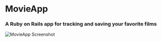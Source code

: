 # MovieApp
### A Ruby on Rails app for tracking and saving your favorite films

![MovieApp Screenshot](http://i.imgur.com/1kd38fl.png 'MovieApp Screenshot')
